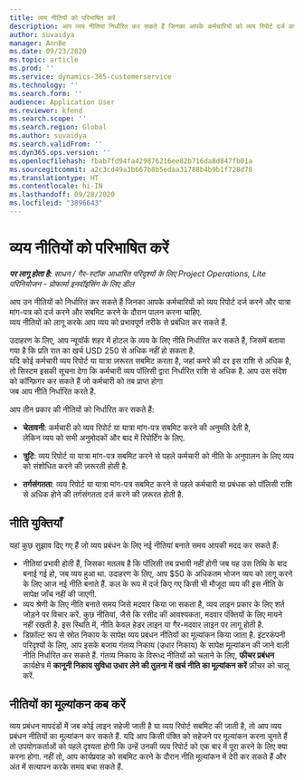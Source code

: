 ```yaml
---
title: व्यय नीतियों को परिभाषित करें
description: आप व्यय नीतियां निर्धारित कर सकते हैं जिनका आपके कर्मचारियों को व्यय रिपोर्ट दर्ज करने और यात्रा मांग-पत्र दर्ज करने और सबमिट करने के दौरान पालन करना चाहिए.
author: suvaidya
manager: AnnBe
ms.date: 09/23/2020
ms.topic: article
ms.prod: ''
ms.service: dynamics-365-customerservice
ms.technology: ''
ms.search.form: ''
audience: Application User
ms.reviewer: kfend
ms.search.scope: ''
ms.search.region: Global
ms.author: suvaidya
ms.search.validFrom: ''
ms.dyn365.ops.version: ''
ms.openlocfilehash: fbab7fd94fa429876216ee82b716da8d847fb01a
ms.sourcegitcommit: a2c3cd49a3b667b8b5edaa31788b4b9b1f728d78
ms.translationtype: HT
ms.contentlocale: hi-IN
ms.lasthandoff: 09/28/2020
ms.locfileid: "3896643"
---
```

# <a name="define-expense-policies"></a>व्यय नीतियों को परिभाषित करें

_**पर लागू होता है:** साधन / गैर-स्टॉक आधारित परिदृश्यों के लिए Project Operations, Lite परिनियोजन - प्रोफार्मा इनवॉइसिंग के लिए डील_

आप उन नीतियों को निर्धारित कर सकते हैं जिनका आपके कर्मचारियों को व्यय रिपोर्ट दर्ज करने और यात्रा मांग-पत्र को दर्ज करने और सबमिट करने के दौरान पालन करना चाहिए.         
व्यय नीतियों को लागू करके आप व्यय को प्रभावपूर्ण तरीके से प्रबंधित कर सकते हैं.         

उदाहरण के लिए, आप न्यूयॉर्क शहर में होटल के व्यय के लिए नीति निर्धारित कर सकते हैं, जिसमें बताया गया है कि प्रति रात का खर्च USD 250 से अधिक नहीं हो सकता है.       
यदि कोई कर्मचारी व्यय रिपोर्ट या यात्रा ज़रूरत सबमिट करता है, जहां कमरे की दर इस राशि से अधिक है,         
तो सिस्टम इसकी सूचना देगा कि कर्मचारी व्यय पॉलिसी द्वारा निर्धारित राशि से अधिक है. आप उस संदेश को कॉन्फ़िगर कर सकते हैं जो कर्मचारी को तब प्राप्त होगा         
जब आप नीति निर्धारित करते है.      
        
आप तीन प्रकार की नीतियों को निर्धारित कर सकते हैं:         
        
- **चेतावनी**: कर्मचारी को व्यय रिपोर्ट या यात्रा मांग-पत्र सबमिट करने की अनुमति देती है,         
  लेकिन व्यय को सभी अनुमोदकों और बाद में रिपोर्टिंग के लिए.        

- **त्रुटि**: व्यय रिपोर्ट या यात्रा मांग-पत्र सबमिट करने से पहले कर्मचारी को नीति के अनुपालन के लिए व्यय को संशोधित करने की ज़रूरती होती है.        
 
 - **तर्गसंगतता**: व्यय रिपोर्ट या यात्रा मांग-पत्र सबमिट करने से पहले कर्मचारी या प्रबंधक को पॉलिसी राशि से अधिक होने की तर्गसंगतता दर्ज करने की ज़रूरत होती है.        

## <a name="policy-tips"></a>नीति युक्तियाँ
यहां कुछ सुझाव दिए गए हैं जो व्यय प्रबंधन के लिए नई नीतियां बनाते समय आपकी मदद कर सकते हैं: 

- नीतियां प्रभावी होती हैं, जिसका मतलब है कि पॉलिसी तब प्रभावी नहीं होगी जब यह उस तिथि के बाद बनाई गई हो, जब व्यय हुआ था. उदाहरण के लिए, आप $50 के अधिकतम भोजन व्यय को लागू करने के लिए आज नई नीति बनाते हैं. कल के रूप में दर्ज किए गए किसी भी मौजूदा व्यय की इस नीति के सापेक्ष जाँच नहीं की जाएगी.
- व्यय श्रेणी के लिए नीति बनाते समय जिसे मदवार किया जा सकता है, व्यय लाइन प्रकार के लिए शर्त जोड़ने पर विचार करें. कुछ नीतियां, जैसे कि रसीद की आवश्यकता, मदवार पंक्तियों के लिए मायने नहीं रखती है. इस स्थिति में, नीति केवल हेडर लाइन या गैर-मदवार लाइन पर लागू होती है. 
- डिफ़ॉल्ट रूप से स्रोत निकाय के सापेक्ष व्यय प्रबंधन नीतियों का मूल्यांकन किया जाता है. इंटरकंपनी परिदृश्यों के लिए, आप इसके बजाय गंतव्य निकाय (उधार निकाय) के सापेक्ष मूल्यांकन की जाने वाली नीति निर्धारित कर सकते हैं. गंतव्य निकाय के विरूध्द नीतियों को चलाने के लिए, **फीचर प्रबंधन** कार्यक्षेत्र में **कानूनी निकाय सुविधा उधार लेने की तुलना में खर्च नीति का मूल्यांकन करें** फ़ीचर को चालू करें.

## <a name="when-to-evaluate-policies"></a>नीतियों का मूल्यांकन कब करें

व्यय प्रबंधन मापदंडों में जब कोई लाइन सहेजी जाती है या व्यय रिपोर्ट सबमिट की जाती है, तो आप व्यय प्रबंधन नीतियों का मूल्यांकन कर सकते हैं. यदि आप किसी पंक्ति को सहेजने पर मूल्यांकन करना चुनते हैं तो उपयोगकर्ताओं को पहले दृश्यता होगी कि उन्हें उनकी व्यय रिपोर्ट को एक बार में पूरा करने के लिए क्या करना होगा. नहीं तो, आप कार्यप्रवाह को सबमिट करने के दौरान नीति मूल्यांकन में देरी कर सकते हैं और अंत में सत्यापन करके समय बचा सकते हैं.
